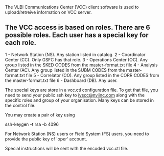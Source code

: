 The VLBI Communications Center (VCC) client software is used to upload/retreive information on VCC server.


The VCC access is based on roles. There are 6 possible roles. Each user has a special key for each role.
--------------------------------------------------------------------------------------------------------
1 - Network Station (NS).    Any station listed in catalog.
2 - Coordinator Center (CC). Only GSFC has that role.
3 - Operations Center (OC).  Any group listed in the SKED CODES from the master-format.txt file
4 - Analysis Center (AC).    Any group listed in the SUBM CODES from the master-format.txt file
5 - Correlator (CO).         Any group listed in the CORR CODES from the master-format.txt file
6 - Dashboard (DB).          Any user.

The special keys are store in a vcc.ctl configuration file. To get that file, you need to send your public ssh key to ivscc@nviinc.com along with the specific roles and group of your organisation. Many keys can be stored in the control file.

You may create a pair of key using

ssh-keygen -t rsa -b 4096

For Network Station (NS) users or Field System (FS) users, you need to provide the public key of 'oper' account. 

Special instructions will be sent with the encoded vcc.ctl file.
